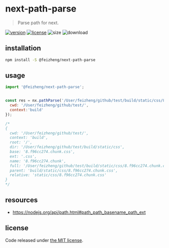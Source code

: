 # next-path-parse
> Parse path for next.

[![version][version-image]][version-url]
[![license][license-image]][license-url]
![size][size-image]
![download][download-image]


## installation
```bash
npm install -S @feizheng/next-path-parse
```

## usage
```js
import '@feizheng/next-path-parse';


const res = nx.pathParse('/User/feizheng/github/test/build/static/css/8.f96cc274.chunk.css', {
  cwd: '/User/feizheng/github/test/',
  context:'build'
});

/*
{
  cwd: '/User/feizheng/github/test/',
  context: 'build',
  root: '/',
  dir: '/User/feizheng/github/test/build/static/css',
  base: '8.f96cc274.chunk.css',
  ext: '.css',
  name: '8.f96cc274.chunk',
  full: '/User/feizheng/github/test/build/static/css/8.f96cc274.chunk.css',
  parent: 'build/static/css/8.f96cc274.chunk.css',
  relative: 'static/css/8.f96cc274.chunk.css'
}
*/
```

## resources
- https://nodejs.org/api/path.html#path_path_basename_path_ext

## license
Code released under [the MIT license](https://github.com/afeiship/next-path-parse/blob/master/LICENSE.txt).

[version-image]: https://img.shields.io/npm/v/@feizheng/next-path-parse
[version-url]: https://npmjs.org/package/@feizheng/next-path-parse

[license-image]: https://img.shields.io/npm/l/@feizheng/next-path-parse
[license-url]: https://github.com/afeiship/next-path-parse/blob/master/LICENSE.txt

[size-image]: https://img.shields.io/bundlephobia/minzip/@feizheng/next-path-parse
[download-image]: https://img.shields.io/npm/dw/@feizheng/next-path-parse
